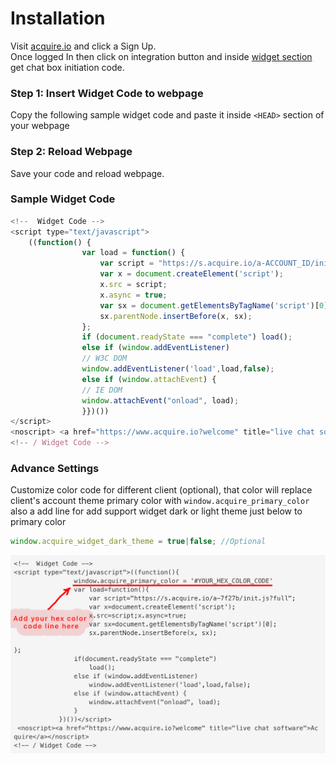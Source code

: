 # Installation

Visit [acquire.io](https://www.acquire.io/) and click a Sign Up.  
Once logged In then click on integration button and inside [widget section ](https://www.acquire.io/)get chat box initiation code.

### Step 1: Insert Widget Code to webpage

Copy the following sample widget code and paste it inside `<HEAD>` section of your webpage

### Step 2: Reload Webpage <a id="step-2--reload-webpage"></a>

Save your code and reload webpage.

### Sample Widget Code

```javascript
<!--  Widget Code -->
<script type="text/javascript">
    ((function() {
                var load = function() {
                    var script = "https://s.acquire.io/a-ACCOUNT_ID/init.js";
                    var x = document.createElement('script');
                    x.src = script;
                    x.async = true;
                    var sx = document.getElementsByTagName('script')[0];
                    sx.parentNode.insertBefore(x, sx);
                };
                if (document.readyState === "complete") load();
                else if (window.addEventListener) 
                // W3C DOM                    
                window.addEventListener('load',load,false);                
                else if (window.attachEvent) { 
                // IE DOM                    
                window.attachEvent("onload", load);                
                }})())
</script> 
<noscript> <a href="https://www.acquire.io?welcome" title="live chat software">Acquire </a> </noscript>
<!-- / Widget Code -->
```

### Advance Settings

Customize color code for different client \(optional\), that color will replace client's account theme primary color with `window.acquire_primary_color`  also a add line for add support widget dark or light theme just below to primary color

```javascript
window.acquire_widget_dark_theme = true|false;  //Optional
```

![](../../.gitbook/assets/acquire-custom-primary-color.png)

